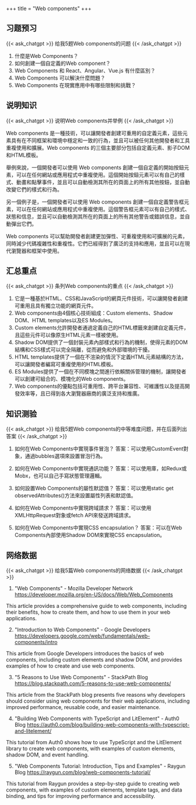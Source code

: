 +++
title = "Web components"
+++
## 习题预习
{{< ask_chatgpt >}}
给我5题Web components的问题
{{< /ask_chatgpt >}}



1. 什麼是Web Components？ 
2. 如何創建一個自定義的Web component？
3. Web Components 和 React、Angular、Vue.js 有什麼區別？
4. Web Components 可以解決什麼問題？
5. Web Components 在現實應用中有哪些限制和挑戰？   

## 说明知识
{{< ask_chatgpt >}}
说明Web components并举例
{{< /ask_chatgpt >}}



Web components 是一種技術，可以讓開發者創建可重用的自定義元素，這些元素具有在不同框架和環境中穩定和一致的行為，並且可以被任何其他開發者和工具重複使用和擴展。Web components 的三個主要部分包括自定義元素、影子DOM和HTML模板。

舉例來說，一個開發者可以使用 Web components 創建一個自定義的開始按鈕元素，可以在任何網站或應用程式中重複使用。這個開始按鈕元素可以有自己的樣式、動畫和點擊事件，並且可以自動檢測其所在的頁面上的所有其他按鈕，並自動改變它們的樣式和行為。

另一個例子是，一個開發者可以使用 Web components 創建一個自定義警告框元素，可以在任何網站或應用程式中重複使用。這個警告框元素可以有自己的樣式、狀態和信息，並且可以自動檢測其所在的頁面上的所有其他警告或錯誤信息，並自動彈出它們。

Web components 可以幫助開發者創建更加彈性、可重複使用和可擴展的元素，同時減少代碼複雜性和重複性。它們已經得到了廣泛的支持和應用，並且可以在現代瀏覽器和框架中使用。   

## 汇总重点
{{< ask_chatgpt >}}
条列Web components的重点
{{< /ask_chatgpt >}}



1. 它是一種基於HTML、CSS和JavaScript的網頁元件技術，可以讓開發者創建可重用且具有獨立功能的網頁元件。
2. Web components由4個核心技術組成：Custom elements、Shadow DOM、HTML templates以及ES Modules。
3. Custom elements允許開發者通過定義自己的HTML標籤來創建自定義元件，且這些元件可以像原生HTML元素一樣被使用。
4. Shadow DOM提供了一個封裝元素內部樣式和行為的機制，使得元素的DOM結構和CSS樣式可以完全隔離，從而避免和外部環境的干擾。
5. HTML templates提供了一個在不渲染的情況下定義HTML元素結構的方法，可以讓開發者編寫可重複使用的HTML模板。
6. ES Modules提供了一個在不同模塊之間進行依賴關係管理的機制，讓開發者可以創建可組合的、模塊化的Web components。
7. Web components的優點包括可重用性、跨平台兼容性、可維護性以及提高開發效率等，且已得到各大瀏覽器廠商的廣泛支持和推廣。   

## 知识测验
{{< ask_chatgpt >}}
给我5题Web components的中等难度问题，并在后面列出答案
{{< /ask_chatgpt >}}



1. 如何在Web Components中實現事件冒泡？ 
答案：可以使用CustomEvent對象，通過bubbles選項來設置冒泡行為。

2. 如何在Web Components中實現通訊功能？ 
答案：可以使用庫，如Redux或Mobx，也可以自己手寫狀態管理邏輯。

3. 如何設置Web Components的屬性默認值？ 
答案：可以使用static get observedAttributes()方法來設置屬性列表和默認值。

4. 如何在Web Components中實現跨域請求？ 
答案：可以使用XMLHttpRequest對象或fetch API來發送跨域請求。

5. 如何在Web Components中實現CSS encapsulation？ 
答案：可以在Web Components內部使用Shadow DOM來實現CSS encapsulation。   

## 网络数据
{{< ask_chatgpt >}}
给我5篇Web components的网络数据
{{< /ask_chatgpt >}}



1. "Web Components" - Mozilla Developer Network
https://developer.mozilla.org/en-US/docs/Web/Web_Components

This article provides a comprehensive guide to web components, including their benefits, how to create them, and how to use them in your web applications.

2. "Introduction to Web Components" - Google Developers
https://developers.google.com/web/fundamentals/web-components/intro

This article from Google Developers introduces the basics of web components, including custom elements and shadow DOM, and provides examples of how to create and use web components.

3. "5 Reasons to Use Web Components" - StackPath Blog
https://blog.stackpath.com/5-reasons-to-use-web-components/

This article from the StackPath blog presents five reasons why developers should consider using web components for their web applications, including improved performance, reusable code, and easier maintenance.

4. "Building Web Components with TypeScript and LitElement" - Auth0 Blog
https://auth0.com/blog/building-web-components-with-typescript-and-litelement/

This tutorial from Auth0 shows how to use TypeScript and the LitElement library to create web components, with examples of custom elements, shadow DOM, and event handling.

5. "Web Components Tutorial: Introduction, Tips and Examples" - Raygun Blog
https://raygun.com/blog/web-components-tutorial/

This tutorial from Raygun provides a step-by-step guide to creating web components, with examples of custom elements, template tags, and data binding, and tips for improving performance and accessibility.   

